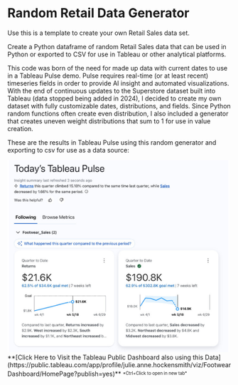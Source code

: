 # Random Retail Data Generator

Use this is a template to create your own Retail Sales data set.

Create a Python dataframe of random Retail Sales data that can be used in Python or exported to CSV for use in Tableau or other analytical platforms.

This code was born of the need for made up data with current dates to use in a Tableau Pulse demo. Pulse requires real-time (or at least recent) timeseries fields in order to provide AI insight and automated visualizations. With the end of continuous updates to the Superstore dataset built into Tableau (data stopped being added in 2024), I decided to create my own dataset with fully customizable dates, distributions, and fields. Since Python random functions often create even distribution, I also included a generator that creates uneven weight distributions that sum to 1 for use in value creation. 

These are the results in Tableau Pulse using this random generator and exporting to csv for use as a data source:

<img src="https://github.com/julieanneco/RandomRetailDataGenerator/blob/main/TableauPulse.png" alt="TableauPulse.key" width="500">

<br>
**[Click Here to Visit the Tableau Public Dashboard also using this Data](https://public.tableau.com/app/profile/julie.anne.hockensmith/viz/FootwearDashboard/HomePage?publish=yes)** <sup><sub>*Ctrl+Click to open in new tab*</sub></sup>

